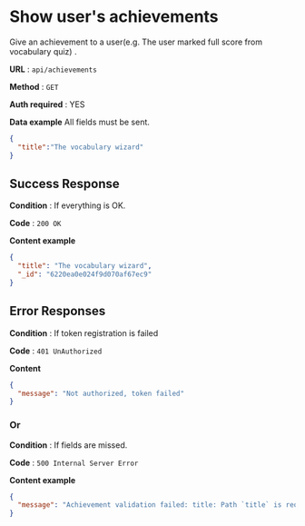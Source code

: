 # Show user's achievements

Give an achievement to a user(e.g. The user marked full score from vocabulary quiz) .

**URL** : `api/achievements`

**Method** : `GET`

**Auth required** : YES

**Data example** All fields must be sent.

```json
{
  "title":"The vocabulary wizard"
}
```

## Success Response

**Condition** : If everything is OK.

**Code** : `200 OK`

**Content example**

```json
{
  "title": "The vocabulary wizard",
  "_id": "6220ea0e024f9d070af67ec9"
}
```

## Error Responses

**Condition** : If token registration is failed

**Code** : `401 UnAuthorized`

**Content**
```json
{
  "message": "Not authorized, token failed"
}
```

### Or

**Condition** : If fields are missed.

**Code** : `500 Internal Server Error`

**Content example**

```json
{
  "message": "Achievement validation failed: title: Path `title` is required."
}
```